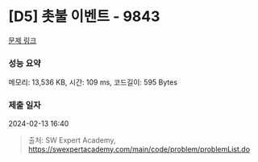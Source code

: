# [D5] 촛불 이벤트 - 9843 

[문제 링크](https://swexpertacademy.com/main/code/problem/problemDetail.do?contestProbId=AXGBKzuaPOoDFAXR) 

### 성능 요약

메모리: 13,536 KB, 시간: 109 ms, 코드길이: 595 Bytes

### 제출 일자

2024-02-13 16:40



> 출처: SW Expert Academy, https://swexpertacademy.com/main/code/problem/problemList.do